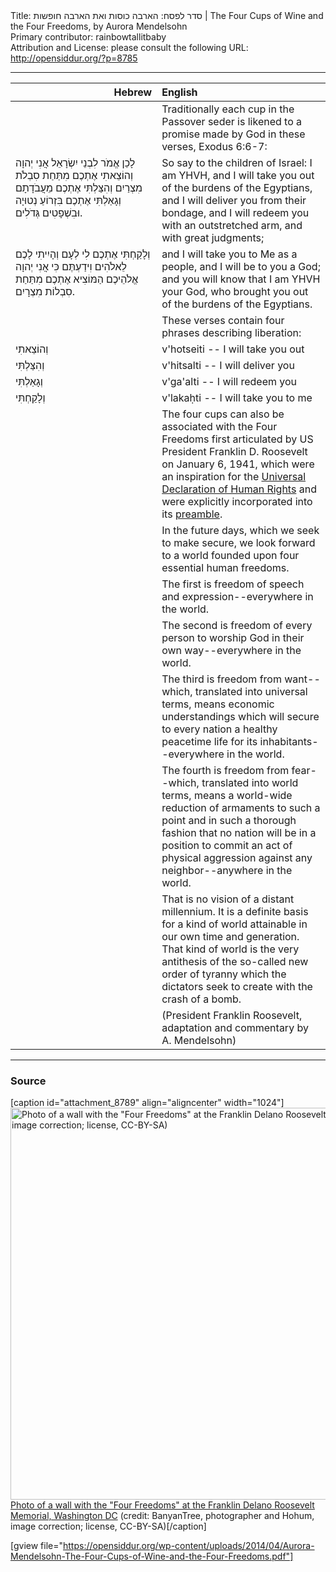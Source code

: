 <html>
<head></head>
<body>
Title: סדר לפסח: הארבה כוסות ואת הארבה חופשות  | The Four Cups of Wine and the Four Freedoms, by Aurora Mendelsohn<br />
Primary contributor: rainbowtallitbaby<br />
Attribution and License: please consult the following URL: <a href="http://opensiddur.org/?p=8785">http://opensiddur.org/?p=8785</a>
<p />
<hr />


<table style="margin-left: auto;margin-right: auto;" class="draggable">
<thead><tr><th id="x" style="text-align: right;">Hebrew</th><th style="text-align: left;">English</th></tr></thead>
<tbody>
<tr>
<td style="vertical-align:top;" width="46%">
<div class="liturgy"><span lang="he">

</span></div></td>
 
<td style="vertical-align:top;" width="53%"><div class="english">
Traditionally each cup in the Passover seder is likened to a promise made by God in these verses, Exodus 6:6-7: </em>
</div></td></tr>


<tr><td style="vertical-align:top;" width="46%"><div class="liturgy"><span lang="he">
לָכֵן אֱמֹר לִבְנֵי יִשְׂרָאֵל אֲנִי יְהוָה וְהוֹצֵאתִי אֶתְכֶם מִתַּחַת סִבְלֹת מִצְרַיִם וְהִצַּלְתִּי אֶתְכֶם מֵעֲבֹדָתָם וְגָאַלְתִּי אֶתְכֶם בִּזְרוֹעַ נְטוּיָה וּבִשְׁפָטִים גְּדֹלִים.
</span></div></td>
 
<td style="vertical-align:top;" width="53%"><div class="english">
So say to the children of Israel: I am YHVH, and I will take you out of the burdens of the Egyptians, and I will deliver you from their bondage, and I will redeem you with an outstretched arm, and with great judgments; 
</div></td></tr>


<tr><td style="vertical-align:top;" width="46%"><div class="liturgy"><span lang="he">
וְלָקַחְתִּי אֶתְכֶם לִי לְעָם וְהָיִיתִי לָכֶם לֵאלֹהִים וִידַעְתֶּם כִּי אֲנִי יְהוָה אֱלֹהֵיכֶם הַמּוֹצִיא אֶתְכֶם מִתַּחַת סִבְלוֹת מִצְרָיִם.
</span></div></td>
 
<td style="vertical-align:top;" width="53%"><div class="english">
and I will take you to Me as a people, and I will be to you a God; and you will know that I am YHVH your God, who brought you out of the burdens of the Egyptians. 
</div></td></tr>


<tr><td style="vertical-align:top;" width="46%"><div class="liturgy"><span lang="he">

</span></div></td>
 
<td style="vertical-align:top;" width="53%"><div class="english">
These verses contain four phrases describing liberation: 
</div></td></tr>


<tr><td style="vertical-align:top;" width="46%"><div class="liturgy"><span lang="he">
וְהוֹצֵאתִי 
</span></div></td>
 
<td style="vertical-align:top;" width="53%"><div class="english">
v'hotseiti -- I will take you out 
</div></td></tr>


<tr><td style="vertical-align:top;" width="46%"><div class="liturgy"><span lang="he">
וְהִצַּלְתִּי 
</span></div></td>
 
<td style="vertical-align:top;" width="53%"><div class="english">
v'hitsalti -- I will deliver you 
</div></td></tr>


<tr><td style="vertical-align:top;" width="46%"><div class="liturgy"><span lang="he">
וְגָאַלְתִּי 
</span></div></td>
 
<td style="vertical-align:top;" width="53%"><div class="english">
v'ga'alti -- I will redeem you 
</div></td></tr>


<tr><td style="vertical-align:top;" width="46%"><div class="liturgy"><span lang="he">
וְלָקַחְתִּי 
</span></div></td>
 
<td style="vertical-align:top;" width="53%"><div class="english">
v'lakaḥti -- I will take you to me 
</div></td></tr>


<tr><td style="vertical-align:top;" width="46%"><div class="liturgy"><span lang="he">

</span></div></td>
 
<td style="vertical-align:top;" width="53%"><div class="english">
The four cups can also be associated with the Four Freedoms first articulated by US President Franklin D. Roosevelt on January 6, 1941, which were an inspiration for the <a href="http://www.un.org/en/documents/udhr/">Universal Declaration of Human Rights</a> and were explicitly incorporated into its <a href="http://www.un.org/en/documents/udhr/index.shtml#ap">preamble</a>.</em>
</div></td></tr>


<tr><td style="vertical-align:top;" width="46%"><div class="liturgy"><span lang="he">

</span></div></td>
 
<td style="vertical-align:top;" width="53%"><div class="english">
In the future days, which we seek to make secure, we look forward to a world founded upon four essential human freedoms. 
</div></td></tr>


<tr><td style="vertical-align:top;" width="46%"><div class="liturgy"><span lang="he">

</span></div></td>
 
<td style="vertical-align:top;" width="53%"><div class="english">
The first is freedom of speech and expression--everywhere in the world. 
</div></td></tr>


<tr><td style="vertical-align:top;" width="46%"><div class="liturgy"><span lang="he">

</span></div></td>
 
<td style="vertical-align:top;" width="53%"><div class="english">
The second is freedom of every person to worship God in their own way--everywhere in the world. 
</div></td></tr>


<tr><td style="vertical-align:top;" width="46%"><div class="liturgy"><span lang="he">

</span></div></td>
 
<td style="vertical-align:top;" width="53%"><div class="english">
The third is freedom from want--which, translated into universal terms, means economic understandings which will secure to every nation a healthy peacetime life for its inhabitants--everywhere in the world. 
</div></td></tr>


<tr><td style="vertical-align:top;" width="46%"><div class="liturgy"><span lang="he">

</span></div></td>
 
<td style="vertical-align:top;" width="53%"><div class="english">
The fourth is freedom from fear--which, translated into world terms, means a world-wide reduction of armaments to such a point and in such a thorough fashion that no nation will be in a position to commit an act of physical aggression against any neighbor--anywhere in the world. 
</div></td></tr>


<tr><td style="vertical-align:top;" width="46%"><div class="liturgy"><span lang="he">

</span></div></td>
 
<td style="vertical-align:top;" width="53%"><div class="english">
That is no vision of a distant millennium. It is a definite basis for a kind of world attainable in our own time and generation. That kind of world is the very antithesis of the so-called new order of tyranny which the dictators seek to create with the crash of a bomb. 
</div></td></tr>


<tr><td style="vertical-align:top;" width="46%"><div class="liturgy"><span lang="he">

</span></div></td>
 
<td style="vertical-align:top;" width="53%"><div class="english">
(President Franklin Roosevelt, adaptation and commentary by A. Mendelsohn)
</td></tr>
</tbody></table>

<hr />

<h3>Source</h3>

[caption id="attachment_8789" align="aligncenter" width="1024"]<a href="https://opensiddur.org/wp-content/uploads/2014/04/1024px-FDR_Memorial_wall.jpg"><img src="https://opensiddur.org/wp-content/uploads/2014/04/1024px-FDR_Memorial_wall.jpg" alt="Photo of a wall with the &quot;Four Freedoms&quot; at the Franklin Delano Roosevelt Memorial, Washington DC (credit: BanyanTree, photographer and Hohum, image correction; license, CC-BY-SA)" width="1024" height="627" class="size-full wp-image-8789" /></a> <a href="http://en.wikipedia.org/wiki/File:FDR_Memorial_wall.jpg">Photo of a wall with the "Four Freedoms" at the Franklin Delano Roosevelt Memorial, Washington DC</a> (credit: BanyanTree, photographer and Hohum, image correction; license, CC-BY-SA)[/caption]

[gview file="https://opensiddur.org/wp-content/uploads/2014/04/Aurora-Mendelsohn-The-Four-Cups-of-Wine-and-the-Four-Freedoms.pdf"]
</body>
</html>